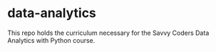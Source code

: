 # data-analytics
This repo holds the curriculum necessary for the Savvy Coders Data Analytics with Python course. 
